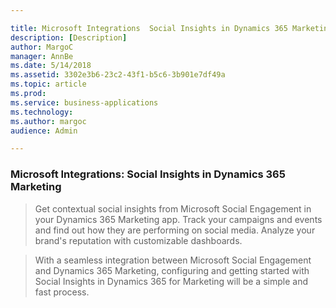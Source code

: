 ```yaml
---

title: Microsoft Integrations  Social Insights in Dynamics 365 Marketing
description: [Description]
author: MargoC
manager: AnnBe
ms.date: 5/14/2018
ms.assetid: 3302e3b6-23c2-43f1-b5c6-3b901e7df49a
ms.topic: article
ms.prod: 
ms.service: business-applications
ms.technology: 
ms.author: margoc
audience: Admin

---
```

### Microsoft Integrations: Social Insights in Dynamics 365 Marketing



>   Get contextual social insights from Microsoft Social Engagement in your
>   Dynamics 365 Marketing app. Track your campaigns and events and find out how
>   they are performing on social media. Analyze your brand's reputation with
>   customizable dashboards.

>   With a seamless integration between Microsoft Social Engagement and Dynamics
>   365 Marketing, configuring and getting started with Social Insights in
>   Dynamics 365 for Marketing will be a simple and fast process.
